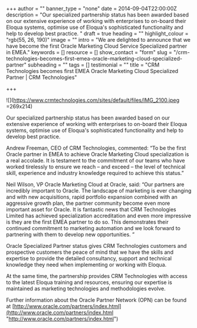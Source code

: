 +++
author = ""
banner_type = "none"
date = 2014-09-04T22:00:00Z
description = "Our specialized partnership status has been awarded based on our extensive experience of working with enterprises to on-board their Eloqua systems, optimise use of Eloqua's sophisticated functionality and help to develop best practice. "
draft = true
heading = ""
highlight_colour = "rgb(55, 26, 190)"
image = ""
intro = "We are delighted to announce that we have become the first Oracle Marketing Cloud Service Specialized partner in EMEA."
keywords = []
resource = []
show_contact = "form"
slug = "/crm-technologies-becomes-first-emea-oracle-marketing-cloud-specialized-partner"
subheading = ""
tags = []
testimonial = ""
title = "CRM Technologies becomes first EMEA Oracle Marketing Cloud Specialized Partner | CRM Technologies"

+++
  
![](https://www.crmtechnologies.com/sites/default/files/IMG_2100.jpeg =269x214)

Our specialized partnership status has been awarded based on our extensive experience of working with enterprises to on-board their Eloqua systems, optimise use of Eloqua's sophisticated functionality and help to develop best practice.

Andrew Freeman, CEO of CRM Technologies, commented: “To be the first Oracle partner in EMEA to achieve Oracle Marketing Cloud specialization is a real accolade. It is testament to the commitment of our teams who have worked tirelessly to ensure we reach – and exceed – the level of technical skill, experience and industry knowledge required to achieve this status.”

Neil Wilson, VP Oracle Marketing Cloud at Oracle, said: “Our partners are incredibly important to Oracle. The landscape of marketing is ever changing and with new acquisitions, rapid portfolio expansion combined with an aggressive growth plan, the partner community become even more important asset for Oracle. It is fantastic news that CRM Technologies Limited has achieved specialization accreditation and even more impressive is they are the first EMEA partner to do so. This demonstrates their continued commitment to marketing automation and we look forward to partnering with them to develop new opportunities. ”

Oracle Specialized Partner status gives CRM Technologies customers and prospective customers the peace of mind that we have the skills and expertise to provide the detailed consultancy, support and technical knowledge they need when implementing or working with Eloqua.

At the same time, the partnership provides CRM Technologies with access to the latest Eloqua training and resources, ensuring our expertise is maintained as marketing technologies and methodologies evolve.

Further information about the Oracle Partner Network (OPN) can be found at [http://www.oracle.com/partners/index.html](http://www.oracle.com/partners/index.html "http://www.oracle.com/partners/index.html")